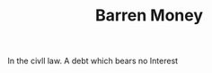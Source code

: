 ---
title: Barren Money
letter: B
permalink: "/definitions/barren-money.html"
body: In the civll law. A debt which bears no Interest
published_at: '2018-07-07'
layout: post
---